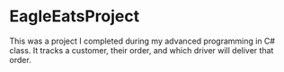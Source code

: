 # EagleEatsProject
This was a project I completed during my advanced programming in C# class. It tracks a customer, their order, and which driver will deliver that order.
